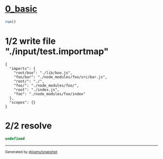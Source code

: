 # [0_basic](../../js_import_referencing_many_package_name.test.mjs#L20)

```js
run()
```

# 1/2 write file "./input/test.importmap"

```importmap
{
  "imports": {
    "root/boo": "./lib/boo.js",
    "foo/bar": "./node_modules/foo/src/bar.js",
    "root/": "./",
    "foo/": "./node_modules/foo/",
    "root": "./index.js",
    "foo": "./node_modules/foo/index"
  },
  "scopes": {}
}
```

# 2/2 resolve

```js
undefined
```

---

<sub>
  Generated by <a href="https://github.com/jsenv/core/tree/main/packages/tooling/snapshot">@jsenv/snapshot</a>
</sub>
